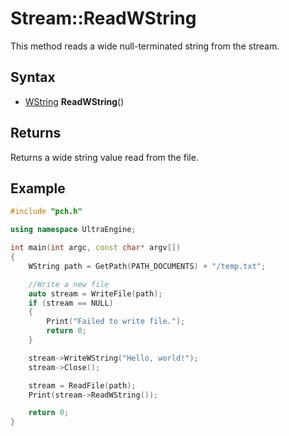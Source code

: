 # Stream::ReadWString #
This method reads a wide null-terminated string from the stream.

## Syntax ##
- [WString](WString.md) **ReadWString**()

## Returns ##
Returns a wide string value read from the file.

## Example

```c++
#include "pch.h"

using namespace UltraEngine;

int main(int argc, const char* argv[])
{
	WString path = GetPath(PATH_DOCUMENTS) + "/temp.txt";

	//Write a new file
	auto stream = WriteFile(path);
	if (stream == NULL)
	{
		Print("Failed to write file.");
		return 0;
	}

	stream->WriteWString("Hello, world!");
	stream->Close();

	stream = ReadFile(path);
	Print(stream->ReadWString());

	return 0;
}
```